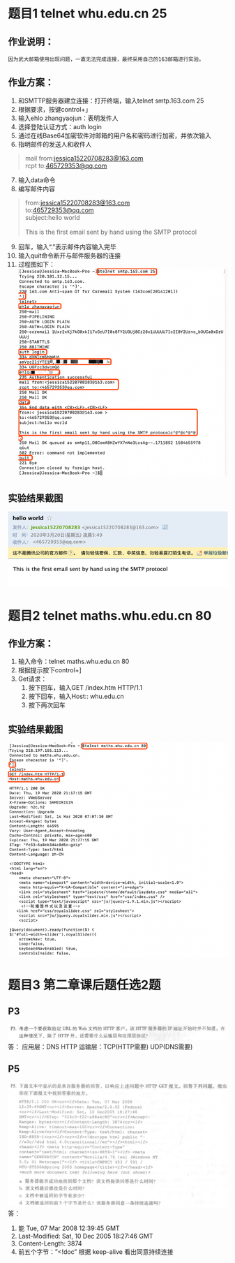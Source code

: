 # 题目1 telnet whu.edu.cn 25
## 作业说明：
	因为武大邮箱使用出现问题，一直无法完成连接，最终采用自己的163邮箱进行实验。
## 作业方案：
1. 和SMTTP服务器建立连接：打开终端，输入telnet smtp.163.com 25
2. 根据要求，按键control+」
3. 输入ehlo zhangyaojun：表明发件人
4. 选择登陆认证方式：auth login
5. 通过在线Base64加密软件对邮箱的用户名和密码进行加密，并依次输入
6. 指明邮件的发送人和收件人
> mail from:<jessica15220708283@163.com>  
> rcpt to:<465729353@qq.com>  
7. 输入data命令
8. 编写邮件内容
> from:<jessica15220708283@163.com>  
> to:<465729353@qq.com>   
> subject:hello world   
>   
> This is the first email sent by hand using the SMTP protocol　　  
9. 回车，输入“.”表示邮件内容输入完毕
10. 输入quit命令断开与邮件服务器的连接
11. 过程图如下：
![Image](https://github.com/20192021855-DCAN/HOMEWORK-3/blob/master/2017312580206/图片%206.png)

## 实验结果截图
![Image](https://github.com/20192021855-DCAN/HOMEWORK-3/blob/master/2017312580206/图片%202.png)


# 题目2 telnet maths.whu.edu.cn 80
## 作业方案：
1. 输入命令：telnet maths.whu.edu.cn 80
2. 根据提示按下control+]
3. Get请求：
	1. 按下回车，输入GET /index.htm HTTP/1.1
	2. 按下回车，输入Host:: whu.edu.cn
	3. 按下两次回车
## 实验结果截图
![Image](https://github.com/20192021855-DCAN/HOMEWORK-3/blob/master/2017312580206/图片%201.png)

# 题目3 第二章课后题任选2题
## P3
![Image](https://github.com/20192021855-DCAN/HOMEWORK-3/blob/master/2017312580206/图片%204.png)
答：
应用层：DNS HTTP
运输层：TCP(HTTP需要) UDP(DNS需要)

## P5
![Image](https://github.com/20192021855-DCAN/HOMEWORK-3/blob/master/2017312580206/图片%205.png)
答：
1. 能
Tue, 07 Mar 2008 12:39:45 GMT
2. Last-Modified: Sat, 10 Dec 2005 18:27:46 GMT
3. Content-Length: 3874
4. 前五个字节：”<!doc”
根据 keep-alive 看出同意持续连接



